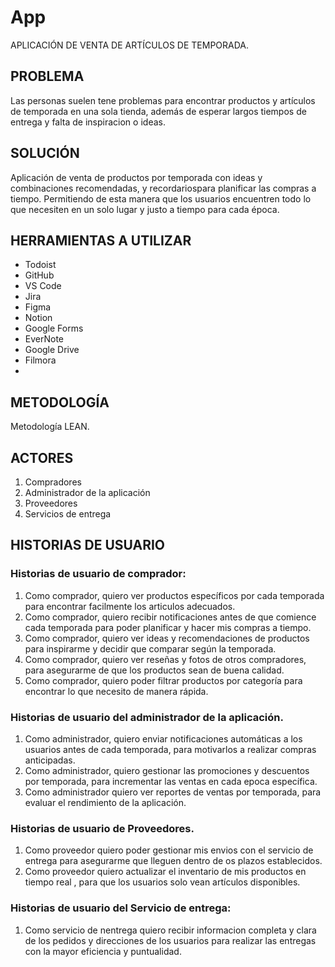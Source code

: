 # App 
  APLICACIÓN DE VENTA DE ARTÍCULOS DE TEMPORADA.

## PROBLEMA
   Las personas suelen tene problemas para encontrar productos y artículos de temporada en una sola tienda, además de esperar largos tiempos de entrega y falta de inspiracion o ideas.

## SOLUCIÓN
   Aplicación de venta de productos por temporada con ideas y combinaciones recomendadas, y recordariospara planificar las compras a tiempo. Permitiendo de esta manera que los usuarios encuentren todo lo que necesiten en un solo lugar y justo a tiempo para cada época. 

## HERRAMIENTAS A UTILIZAR 
   - Todoist
   - GitHub
   - VS Code
   - Jira
   - Figma
   - Notion
   - Google Forms
   - EverNote
   - Google Drive
   - Filmora
   - 

## METODOLOGÍA
   Metodología LEAN.

## ACTORES 
1. Compradores
2. Administrador de la aplicación
3. Proveedores 
4. Servicios de entrega

## HISTORIAS DE USUARIO
### Historias de usuario de comprador:
1. Como comprador, quiero ver productos específicos por cada temporada para encontrar facilmente los articulos adecuados.
2. Como comprador, quiero recibir notificaciones antes de que comience cada temporada para poder planificar y hacer mis compras a tiempo.
3. Como comprador, quiero ver ideas y recomendaciones de productos para inspirarme y decidir que comparar según la temporada.
4. Como comprador, quiero ver reseñas y fotos de otros compradores, para asegurarme de que los productos sean de buena calidad.
5. Como comprador, quiero poder filtrar productos por categoría para encontrar lo que necesito de manera rápida. 

### Historias de usuario del administrador de la aplicación.
1. Como administrador, quiero enviar notificaciones automáticas a los usuarios antes de cada temporada, para motivarlos a realizar compras anticipadas.
2. Como administrador, quiero gestionar las promociones y descuentos por temporada, para incrementar las ventas en cada epoca específica.
3. Como administrador quiero ver reportes de ventas por temporada, para evaluar el rendimiento de la aplicación.

### Historias de usuario de Proveedores.
1. Como proveedor quiero poder gestionar mis envios con el servicio de entrega para asegurarme que lleguen dentro de os plazos establecidos.
2. Como proveedor quiero actualizar el inventario de mis productos en tiempo real , para que los usuarios solo vean artículos disponibles.

### Historias de usuario del Servicio de entrega:
1. Como servicio de nentrega quiero recibir informacion completa y clara de los pedidos y direcciones de los usuarios para realizar las entregas con la mayor eficiencia y puntualidad.